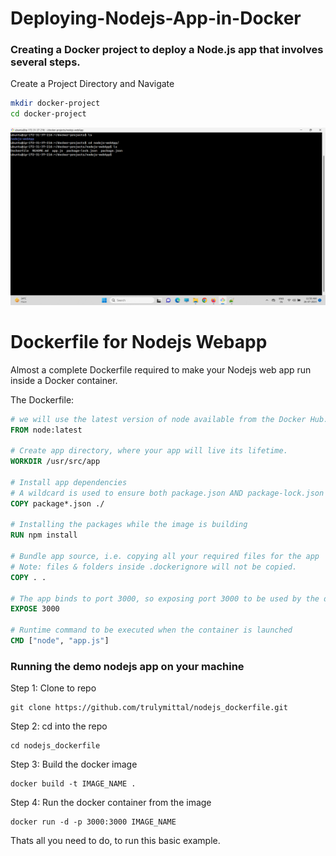 # Deploying-Nodejs-App-in-Docker

### Creating a Docker project to deploy a Node.js app that involves several steps.



Create a Project Directory and Navigate
```bash
mkdir docker-project
cd docker-project
```
![Alt text](<Screenshot (57).png>)











# Dockerfile for Nodejs Webapp

Almost a complete Dockerfile required to make your Nodejs web app run inside a Docker container.

The Dockerfile:

```dockerfile
# we will use the latest version of node available from the Docker Hub.
FROM node:latest

# Create app directory, where your app will live its lifetime.
WORKDIR /usr/src/app

# Install app dependencies
# A wildcard is used to ensure both package.json AND package-lock.json are copied
COPY package*.json ./

# Installing the packages while the image is building
RUN npm install

# Bundle app source, i.e. copying all your required files for the app
# Note: files & folders inside .dockerignore will not be copied.
COPY . .

# The app binds to port 3000, so exposing port 3000 to be used by the docker network
EXPOSE 3000

# Runtime command to be executed when the container is launched
CMD ["node", "app.js"]
```

### Running the demo nodejs app on your machine

Step 1: Clone to repo

```
git clone https://github.com/trulymittal/nodejs_dockerfile.git
```

Step 2: cd into the repo

```
cd nodejs_dockerfile
```

Step 3: Build the docker image

```
docker build -t IMAGE_NAME .
```

Step 4: Run the docker container from the image

```
docker run -d -p 3000:3000 IMAGE_NAME
```

Thats all you need to do, to run this basic example.


